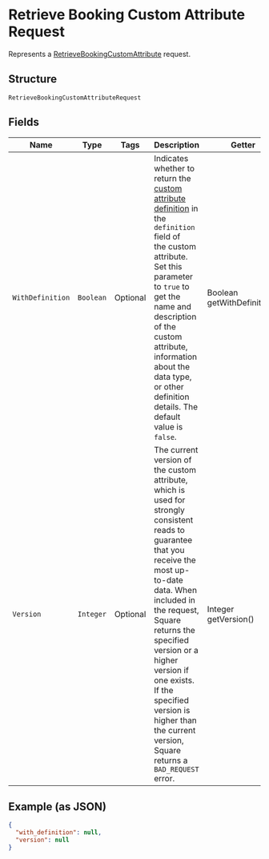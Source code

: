 
# Retrieve Booking Custom Attribute Request

Represents a [RetrieveBookingCustomAttribute](../../doc/api/booking-custom-attributes.md#retrieve-booking-custom-attribute) request.

## Structure

`RetrieveBookingCustomAttributeRequest`

## Fields

| Name | Type | Tags | Description | Getter |
|  --- | --- | --- | --- | --- |
| `WithDefinition` | `Boolean` | Optional | Indicates whether to return the [custom attribute definition](../../doc/models/custom-attribute-definition.md) in the `definition` field of<br>the custom attribute. Set this parameter to `true` to get the name and description of the custom<br>attribute, information about the data type, or other definition details. The default value is `false`. | Boolean getWithDefinition() |
| `Version` | `Integer` | Optional | The current version of the custom attribute, which is used for strongly consistent reads to<br>guarantee that you receive the most up-to-date data. When included in the request, Square<br>returns the specified version or a higher version if one exists. If the specified version is<br>higher than the current version, Square returns a `BAD_REQUEST` error. | Integer getVersion() |

## Example (as JSON)

```json
{
  "with_definition": null,
  "version": null
}
```

